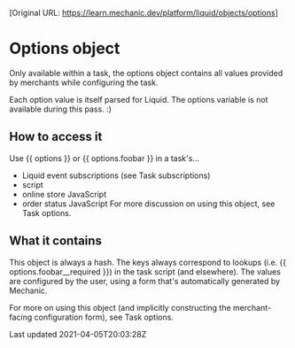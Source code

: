 [Original URL: https://learn.mechanic.dev/platform/liquid/objects/options]

# Options object

Only available within a task, the options object contains all values provided by merchants while configuring the task.

Each option value is itself parsed for Liquid. The options variable is not available during this pass. :)

## How to access it

Use {{ options }} or {{ options.foobar }} in a task's...

- Liquid event subscriptions (see Task subscriptions)
- script
- online store JavaScript
- order status JavaScript For more discussion on using this object, see Task options.

## What it contains

This object is always a hash. The keys always correspond to lookups (i.e. {{ options.foobar\_\_required }}) in the task script (and elsewhere). The values are configured by the user, using a form that's automatically generated by Mechanic.

For more on using this object (and implicitly constructing the merchant-facing configuration form), see Task options.

Last updated 2021-04-05T20:03:28Z